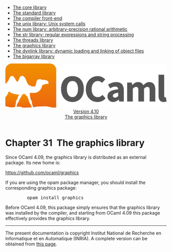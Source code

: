 <!-- ((! set title Manual !)) ((! set documentation !)) ((! set manual !)) ((! set nobreadcrumb !)) -->
<div class="manual content"><ul class="part_menu"><li><a href="core.html">The core library</a></li><li><a href="stdlib.html">The standard library</a></li><li><a href="parsing.html">The compiler front-end</a></li><li><a href="libunix.html">The unix library: Unix system calls</a></li><li><a href="libnum.html">The num library: arbitrary-precision rational arithmetic</a></li><li><a href="libstr.html">The str library: regular expressions and string processing</a></li><li><a href="libthreads.html">The threads library</a></li><li class="active"><a href="libgraph.html">The graphics library</a></li><li><a href="libdynlink.html">The dynlink library: dynamic loading and linking of object files</a></li><li><a href="libbigarray.html">The bigarray library</a></li></ul><header><nav class="toc brand"><a class="brand" href="https://ocaml.org/"><img src="colour-logo-gray.svg" class="svg" alt="OCaml"></a></nav><nav class="toc"><div class="toc_version"><a href="/docs" id="version-select">Version 4.10</a></div><div class="toc_title"><a href="#">The graphics library</a></div></nav></header>




<h1 class="chapter" id="sec573"><span>Chapter 31</span>&nbsp;&nbsp;The graphics library</h1>
<p>Since OCaml 4.09, the <span class="c003">graphics</span> library is distributed as an external
package. Its new home is:</p><p><a href="https://github.com/ocaml/graphics"><span class="c003">https://github.com/ocaml/graphics</span></a></p><p>If you are using the opam package manager, you should install the
corresponding <span class="c003">graphics</span> package:</p><pre>        opam install graphics
</pre><p>Before OCaml 4.09, this package simply ensures that the <span class="c003">graphics</span>
library was installed by the compiler, and starting from OCaml 4.09
this package effectively provides the <span class="c003">graphics</span> library.

</p>
<hr>





<div class="copyright">The present documentation is copyright Institut National de Recherche en Informatique et en Automatique (INRIA). A complete version can be obtained from <a href="http://caml.inria.fr/pub/docs/manual-ocaml/">this page</a>.</div></div>